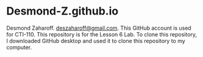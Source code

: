 # Desmond-Z.github.io
Desmond Zaharoff.
deszaharoff@gmail.com.
This GitHub account is used for CTI-110.
This repository is for the Lesson 6 Lab.
To clone this repository, I downloaded GitHub desktop and used it to clone this repository to my computer. 
